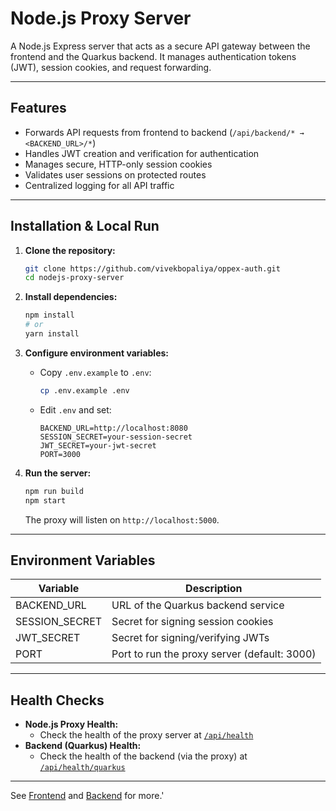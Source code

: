 # Node.js Proxy Server

A Node.js Express server that acts as a secure API gateway between the frontend and the Quarkus backend. It manages authentication tokens (JWT), session cookies, and request forwarding.

---


## Features

- Forwards API requests from frontend to backend (`/api/backend/* → <BACKEND_URL>/*`)
- Handles JWT creation and verification for authentication
- Manages secure, HTTP-only session cookies
- Validates user sessions on protected routes
- Centralized logging for all API traffic

---

## Installation & Local Run

1. **Clone the repository:**
   ```bash
   git clone https://github.com/vivekbopaliya/oppex-auth.git
   cd nodejs-proxy-server
   ```

2. **Install dependencies:**
   ```bash
   npm install
   # or
   yarn install
   ```

3. **Configure environment variables:**
   - Copy `.env.example` to `.env`:
     ```bash
     cp .env.example .env
     ```
   - Edit `.env` and set:
     ```
     BACKEND_URL=http://localhost:8080
     SESSION_SECRET=your-session-secret
     JWT_SECRET=your-jwt-secret
     PORT=3000
     ```

4. **Run the server:**
   ```bash
   npm run build
   npm start
   ```

   The proxy will listen on `http://localhost:5000`.

---

## Environment Variables

| Variable        | Description                                         |
|----------------|-----------------------------------------------------|
| BACKEND_URL    | URL of the Quarkus backend service                  |
| SESSION_SECRET | Secret for signing session cookies                  |
| JWT_SECRET     | Secret for signing/verifying JWTs                   |
| PORT           | Port to run the proxy server (default: 3000)        |

---

## Health Checks

- **Node.js Proxy Health:**
  - Check the health of the proxy server at [`/api/health`](http://localhost:3000/api/health)
- **Backend (Quarkus) Health:**
  - Check the health of the backend (via the proxy) at [`/api/health/quarkus`](http://localhost:3000/api/health/quarkus)

---


See [Frontend](../frontend/README.md) and [Backend](../backend/README.md) for more.'


